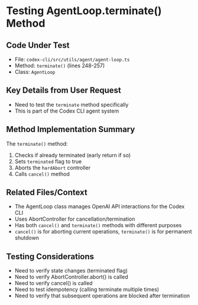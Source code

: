 # Testing AgentLoop.terminate() Method

## Code Under Test
- File: `codex-cli/src/utils/agent/agent-loop.ts`
- Method: `terminate()` (lines 248-257)
- Class: `AgentLoop`

## Key Details from User Request
- Need to test the `terminate` method specifically
- This is part of the Codex CLI agent system

## Method Implementation Summary
The `terminate()` method:
1. Checks if already terminated (early return if so)
2. Sets `terminated` flag to true
3. Aborts the `hardAbort` controller
4. Calls `cancel()` method

## Related Files/Context
- The AgentLoop class manages OpenAI API interactions for the Codex CLI
- Uses AbortController for cancellation/termination
- Has both `cancel()` and `terminate()` methods with different purposes
- `cancel()` is for aborting current operations, `terminate()` is for permanent shutdown

## Testing Considerations
- Need to verify state changes (terminated flag)
- Need to verify AbortController.abort() is called
- Need to verify cancel() is called
- Need to test idempotency (calling terminate multiple times)
- Need to verify that subsequent operations are blocked after termination